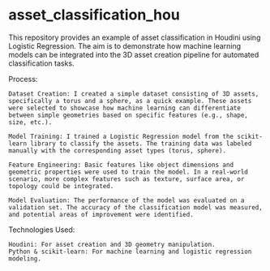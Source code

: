 # asset_classification_hou
This repository provides an example of asset classification in Houdini using Logistic Regression. The aim is to demonstrate how machine learning models can be integrated into the 3D asset creation pipeline for automated classification tasks.

Process:

    Dataset Creation: I created a simple dataset consisting of 3D assets, specifically a torus and a sphere, as a quick example. These assets were selected to showcase how machine learning can differentiate between simple geometries based on specific features (e.g., shape, size, etc.).

    Model Training: I trained a Logistic Regression model from the scikit-learn library to classify the assets. The training data was labeled manually with the corresponding asset types (torus, sphere).

    Feature Engineering: Basic features like object dimensions and geometric properties were used to train the model. In a real-world scenario, more complex features such as texture, surface area, or topology could be integrated.

    Model Evaluation: The performance of the model was evaluated on a validation set. The accuracy of the classification model was measured, and potential areas of improvement were identified.

Technologies Used:

    Houdini: For asset creation and 3D geometry manipulation.
    Python & scikit-learn: For machine learning and logistic regression modeling.

